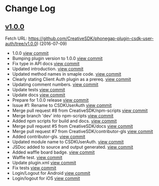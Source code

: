 # Change Log

## [v1.0.0](https://github.com/CreativeSDK/phonegap-plugin-csdk-user-auth)
  Fetch URL: https://github.com/CreativeSDK/phonegap-plugin-csdk-user-auth/tree/v1.0.0) (2016-07-09)

- 1.0.0 [view commit](http://github.com/CreativeSDK/phonegap-plugin-csdk-user-auth/commit/42fd5c6479add2675c13bec3bb315067e08f2028)
- Bumping plugin version to 1.0.0 [view commit](http://github.com/CreativeSDK/phonegap-plugin-csdk-user-auth/commit/ef1bdeace0dfe25e3d5c9017d9e0b5c27ebaab2b)
- Fix type in API docs [view commit](http://github.com/CreativeSDK/phonegap-plugin-csdk-user-auth/commit/6064766034bbdbde95331d701a0250c89b986b49)
- Updated introduction. [view commit](http://github.com/CreativeSDK/phonegap-plugin-csdk-user-auth/commit/ecd718b57c5c0c595f01fad0b8394323e04f9741)
- Updated method names in smaple code. [view commit](http://github.com/CreativeSDK/phonegap-plugin-csdk-user-auth/commit/4abb03a1bf706996a2850a92b8f1fd4abb99ef21)
- Clearly stating Client Auth plugin as a prereq. [view commit](http://github.com/CreativeSDK/phonegap-plugin-csdk-user-auth/commit/b7eb9b21f85733a4ea2e906594e2643534e8ed11)
- Updating comment numbers. [view commit](http://github.com/CreativeSDK/phonegap-plugin-csdk-user-auth/commit/d216f61e07ae150f5c35717f6f66bcda0e056661)
- Update tests [view commit](http://github.com/CreativeSDK/phonegap-plugin-csdk-user-auth/commit/3e0d467a635913e0760e8982c8406c15e8eb9cec)
- Update docs [view commit](http://github.com/CreativeSDK/phonegap-plugin-csdk-user-auth/commit/d3bb83131222f6c6190095db7da7ebcb72fea0e8)
- Prepare for 1.0.0 release [view commit](http://github.com/CreativeSDK/phonegap-plugin-csdk-user-auth/commit/92543dea91e1d33eeb939e9229a2f83f4807b0c9)
- Issue #1: Rename to CSDKUserAuth [view commit](http://github.com/CreativeSDK/phonegap-plugin-csdk-user-auth/commit/0866c52609b0545c5140cef3f0a8a7cf9052b76a)
- Merge pull request #8 from CreativeSDK/npm-scripts [view commit](http://github.com/CreativeSDK/phonegap-plugin-csdk-user-auth/commit/d71aad065719920589372bc5809a98eeb536af3f)
- Merge branch 'dev' into npm-scripts [view commit](http://github.com/CreativeSDK/phonegap-plugin-csdk-user-auth/commit/c0d469bd82a59ecf8fa9426b86caf43223ed8e7f)
- Added npm scripts for build and docs. [view commit](http://github.com/CreativeSDK/phonegap-plugin-csdk-user-auth/commit/c1065060722f75faa9628b5fd83f4485b21a9b60)
- Merge pull request #5 from CreativeSDK/docs [view commit](http://github.com/CreativeSDK/phonegap-plugin-csdk-user-auth/commit/ce749c264af0d95cceac8472c73ff51a47b59435)
- Merge pull request #7 from CreativeSDK/contributor-gls [view commit](http://github.com/CreativeSDK/phonegap-plugin-csdk-user-auth/commit/ac439a49acc85aa05a1383f504fccde8031bc50b)
- Added contributor-gls. [view commit](http://github.com/CreativeSDK/phonegap-plugin-csdk-user-auth/commit/0495ca15ba5d8b1845a6897bc46990daa59d4fd2)
- Updated module name to CSDKUserAuth. [view commit](http://github.com/CreativeSDK/phonegap-plugin-csdk-user-auth/commit/2927697d2ef66454e0ad9087e2d90963e552ee72)
- JSDoc added to source and output generated. [view commit](http://github.com/CreativeSDK/phonegap-plugin-csdk-user-auth/commit/d5b081e6e97ec7b598e89b2843b29bee0120f0be)
- Added waffle board badge. [view commit](http://github.com/CreativeSDK/phonegap-plugin-csdk-user-auth/commit/54898ab4d5c36449f9b924efe0cad35f34cd8ed1)
- Waffle test. [view commit](http://github.com/CreativeSDK/phonegap-plugin-csdk-user-auth/commit/b3a32e2246d49c6e1319124e39f3f561cb3fee0b)
- Update plugin.xml [view commit](http://github.com/CreativeSDK/phonegap-plugin-csdk-user-auth/commit/a74dd12930551ff1347becc073c601c8b5b6452d)
- Fix tests [view commit](http://github.com/CreativeSDK/phonegap-plugin-csdk-user-auth/commit/c0e12b02c9b577ec1d6f0ad7c6ce493f23990737)
- Login/Logout for Android [view commit](http://github.com/CreativeSDK/phonegap-plugin-csdk-user-auth/commit/54939528d5f87a88df3dc66dcc3a7fa050c94f41)
- Login/logout for iOS [view commit](http://github.com/CreativeSDK/phonegap-plugin-csdk-user-auth/commit/6755e1f702b5042c02538a684dd1abe28a004a91)
